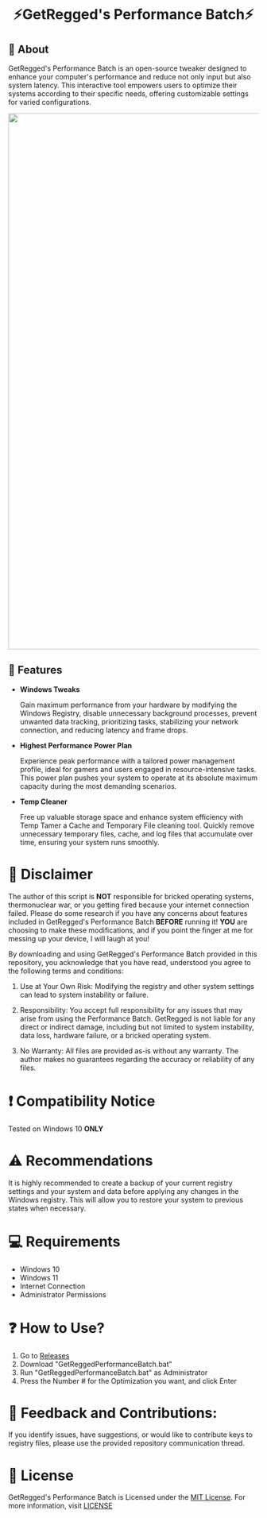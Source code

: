 <div align="center">

# **⚡GetRegged's Performance Batch⚡**

</div>

## 👏 About
GetRegged's Performance Batch is an open-source tweaker designed to enhance your computer's performance and reduce not only input but also system latency. This interactive tool empowers users to optimize their systems according to their specific needs, offering customizable settings for varied configurations.

<p align="center">
<img src="https://github.com/GetRegged/GetRegged-Performance-Batch/blob/main/image/preview.png" width="1080">
</p>

## 🔑 Features
- **Windows Tweaks**
  
  Gain maximum performance from your hardware by modifying the Windows Registry, disable unnecessary background processes, prevent unwanted data tracking, prioritizing tasks, stabilizing your network connection, and reducing latency and frame drops.

- **Highest Performance Power Plan**
  
  Experience peak performance with a tailored power management profile, ideal for gamers and users engaged in resource-intensive tasks. This power plan pushes your system to operate at its absolute maximum capacity during the most demanding scenarios.

- **Temp Cleaner**
  
  Free up valuable storage space and enhance system efficiency with Temp Tamer a Cache and Temporary File cleaning tool. Quickly remove unnecessary temporary files, cache, and log files that accumulate over time, ensuring your system runs smoothly.

# 🚨 Disclaimer
The author of this script is **NOT** responsible for bricked operating systems, thermonuclear war, or you getting fired because your internet connection failed. Please do some research if you have any concerns about features included in GetRegged's Performance Batch **BEFORE** running it!
**YOU** are choosing to make these modifications, and if you point the finger at me for messing up your device, I will laugh at you!

By downloading and using GetRegged's Performance Batch provided in this repository, you acknowledge that you have read, understood you agree to the following terms and conditions:

1. Use at Your Own Risk:
Modifying the registry and other system settings can lead to system instability or failure.

2. Responsibility:
You accept full responsibility for any issues that may arise from using the Performance Batch. GetRegged is not liable for any direct or indirect damage, including but not limited to system instability, data loss, hardware failure, or a bricked operating system.

3. No Warranty:
All files are provided as-is without any warranty. The author makes no guarantees regarding the accuracy or reliability of any files.

# ❗ Compatibility Notice 
Tested on Windows 10 **ONLY**

# ⚠️ Recommendations
It is highly recommended to create a backup of your current registry settings and your system and data before applying any changes in the Windows registry. This will allow you to restore your system to previous states when necessary.

# 💻 Requirements
- Windows 10
- Windows 11
- Internet Connection
- Administrator Permissions

# ❓ How to Use?
1. Go to [Releases]()
2. Download "GetReggedPerformanceBatch.bat"
3. Run "GetReggedPerformanceBatch.bat" as Administrator
4. Press the Number # for the Optimization you want, and click Enter

# 🤝 Feedback and Contributions:
If you identify issues, have suggestions, or would like to contribute keys to registry files, please use the provided repository communication thread.

# 📜 License
GetRegged's Performance Batch is Licensed under the [MIT License](https://opensource.org/licenses/MIT). For more information, visit [LICENSE](https://github.com/GetRegged/GetRegged-Performance-Batch/blob/main/LICENSE)
